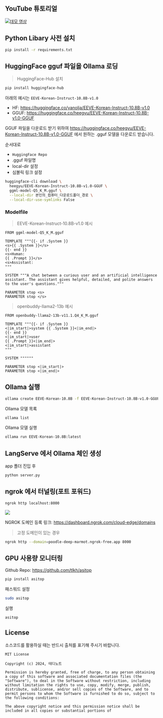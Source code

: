 
## YouTube 튜토리얼

[![데모 영상](https://img.youtube.com/vi/VkcaigvTrug/0.jpg)](https://youtu.be/VkcaigvTrug)

## Python Libary 사전 설치
```bash
pip install -r requirements.txt
```

## HuggingFace gguf 파일을 Ollama 로딩

> HuggingFace-Hub 설치
```bash
pip install huggingface-hub
```

아래의 예시는 `EEVE-Korean-Instruct-10.8B-v1.0`
- HF: https://huggingface.co/yanolja/EEVE-Korean-Instruct-10.8B-v1.0
- GGUF: https://huggingface.co/heegyu/EEVE-Korean-Instruct-10.8B-v1.0-GGUF

GGUF 파일을 다운로드 받기 위하여 https://huggingface.co/heegyu/EEVE-Korean-Instruct-10.8B-v1.0-GGUF 에서 원하는 .gguf 모델을 다운로드 받습니다.

순서대로
- `HuggingFace Repo`
- .gguf 파일명
- local-dir 설정
- 심볼릭 링크 설정
  
```bash
huggingface-cli download \
  heegyu/EEVE-Korean-Instruct-10.8B-v1.0-GGUF \
  ggml-model-Q5_K_M.gguf \
  --local-dir 본인의_컴퓨터_다운로드폴더_경로 \
  --local-dir-use-symlinks False
```

### Modelfile

> EEVE-Korean-Instruct-10.8B-v1.0 예시
```
FROM ggml-model-Q5_K_M.gguf

TEMPLATE """{{- if .System }}
<s>{{ .System }}</s>
{{- end }}
<s>Human:
{{ .Prompt }}</s>
<s>Assistant:
"""

SYSTEM """A chat between a curious user and an artificial intelligence assistant. The assistant gives helpful, detailed, and polite answers to the user's questions."""

PARAMETER stop <s>
PARAMETER stop </s>
```

> openbuddy-llama2-13b 예시
```
FROM openbuddy-llama2-13b-v11.1.Q4_K_M.gguf

TEMPLATE """{{- if .System }}
<|im_start|>system {{ .System }}<|im_end|>
{{- end }}
<|im_start|>user
{{ .Prompt }}<|im_end|>
<|im_start|>assistant
"""

SYSTEM """"""

PARAMETER stop <|im_start|>
PARAMETER stop <|im_end|>
```

## Ollama 실행

```bash
ollama create EEVE-Korean-10.8B -f EEVE-Korean-Instruct-10.8B-v1.0-GGUF/Modelfile
```

Ollama 모델 목록

```bash
ollama list
```

Ollama 모델 실행

```bash
ollama run EEVE-Korean-10.8B:latest
```

## LangServe 에서 Ollama 체인 생성

app 폴더 진입 후

```bash
python server.py
```

## ngrok 에서 터널링(포트 포워드)

```bash
ngrok http localhost:8000
```
![](./images/capture-20240411-035817.png)

NGROK 도메인 등록 링크: https://dashboard.ngrok.com/cloud-edge/domains

> 고정 도메인이 있는 경우
```bash
ngrok http --domain=poodle-deep-marmot.ngrok-free.app 8000
```

## GPU 사용량 모니터링

Github Repo: https://github.com/tlkh/asitop

```bash
pip install asitop
```

패스워드 설정
```bash
sudo asitop
```
실행
```bash
asitop
```

## License

소스코드를 활용하실 때는 반드시 출처를 표기해 주시기 바랍니다.

```
MIT License

Copyright (c) 2024, 테디노트

Permission is hereby granted, free of charge, to any person obtaining a copy of this software and associated documentation files (the "Software"), to deal in the Software without restriction, including without limitation the rights to use, copy, modify, merge, publish, distribute, sublicense, and/or sell copies of the Software, and to permit persons to whom the Software is furnished to do so, subject to the following conditions:

The above copyright notice and this permission notice shall be included in all copies or substantial portions of
